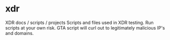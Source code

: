 # xdr
XDR docs / scripts / projects
Scripts and files used in XDR testing. Run scripts at your own risk. GTA script will curl out to legitimately malicious IP's and domains.
